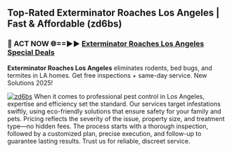## Top-Rated Exterminator Roaches Los Angeles | Fast & Affordable (zd6bs)

<h3>🐜 ACT NOW 🌐==►► <a href="https://tinyurl.com/yc7vsfwc" rel="nofollow">Exterminator Roaches Los Angeles Special Deals</a></h3>

**Exterminator Roaches Los Angeles** eliminates rodents, bed bugs, and termites in LA homes. Get free inspections + same-day service. New Solutions 2025!

[![zd6bs](https://i.imgur.com/1VzRXn8.jpeg)](https://tinyurl.com/yc7vsfwc)
When it comes to professional pest control in Los Angeles, expertise and efficiency set the standard. Our services target infestations swiftly, using eco-friendly solutions that ensure safety for your family and pets. Pricing reflects the severity of the issue, property size, and treatment type—no hidden fees. The process starts with a thorough inspection, followed by a customized plan, precise execution, and follow-up to guarantee lasting results. Trust us for reliable, discreet service.